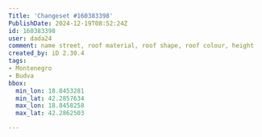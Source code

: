 ```yaml
---
Title: 'Changeset #160383398'
PublishDate: 2024-12-19T08:52:24Z
id: 160383398
user: dada24
comment: name street, roof material, roof shape, roof colour, height
created_by: iD 2.30.4
tags:
- Montenegro
- Budva
bbox:
  min_lon: 18.8453281
  min_lat: 42.2857634
  max_lon: 18.8458258
  max_lat: 42.2862503

---
```


